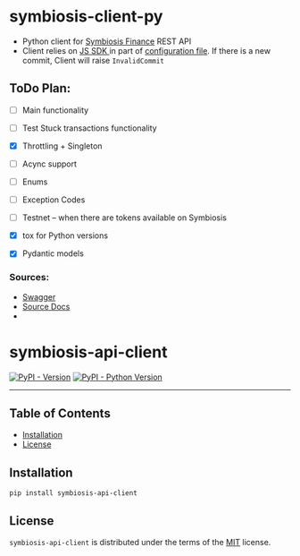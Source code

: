 # symbiosis-client-py

- Python client for [Symbiosis Finance](https://symbiosis.finance/) REST API
- Client relies on [JS SDK ](https://github.com/symbiosis-finance/js-sdk) in part of  [configuration file](https://github.com/symbiosis-finance/js-sdk/blob/main/src/crosschain/config/mainnet.ts). If there is a new commit, Client will raise `InvalidCommit`


## ToDo Plan:

- [ ] Main functionality
- [ ] Test Stuck transactions functionality
- [X] Throttling + Singleton
- [ ] Acync support
- [ ] Enums
- [ ] Exception Codes
- [ ] Testnet – when there are tokens available on Symbiosis
- [X] tox for Python versions
- [X] Pydantic models



### Sources:

- [Swagger](https://api.symbiosis.finance/crosschain/docs/)
- [Source Docs](https://docs.symbiosis.finance/developer-tools/symbiosis-api)
-



# symbiosis-api-client

[![PyPI - Version](https://img.shields.io/pypi/v/symbiosis-api-client.svg)](https://pypi.org/project/symbiosis-api-client)
[![PyPI - Python Version](https://img.shields.io/pypi/pyversions/symbiosis-api-client.svg)](https://pypi.org/project/symbiosis-api-client)

-----

## Table of Contents

- [Installation](#installation)
- [License](#license)

## Installation

```console
pip install symbiosis-api-client
```

## License

`symbiosis-api-client` is distributed under the terms of the [MIT](https://spdx.org/licenses/MIT.html) license.
